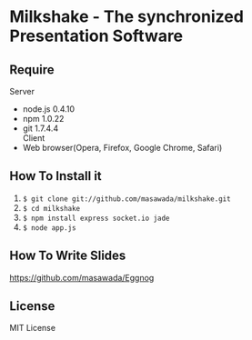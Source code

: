 Milkshake - The synchronized Presentation Software
==================================================

Require
-------
Server  
* node.js 0.4.10  
* npm 1.0.22  
* git 1.7.4.4  
Client  
* Web browser(Opera, Firefox, Google Chrome, Safari)  

How To Install it
-----------------
1. `$ git clone git://github.com/masawada/milkshake.git`
2. `$ cd milkshake`
3. `$ npm install express socket.io jade`
4. `$ node app.js`

How To Write Slides
-------------------
https://github.com/masawada/Eggnog

License
-------
MIT License
